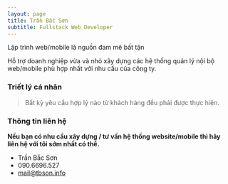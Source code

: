 ```yaml
---
layout: page
title: Trần Bắc Sơn
subtitle: Fullstack Web Developer
---
```


Lập trình web/mobile là nguồn đam mê bất tận

Hỗ trợ doanh nghiệp vừa và nhỏ xây dựng các hệ thống quản lý nội bộ web/mobile phù hợp nhất với nhu cầu của công ty.

### Triết lý cá nhân

> Bất kỳ yêu cầu hợp lý nào từ khách hàng đều phải được thực hiện.

### Thông tin liên hệ

**Nếu bạn có nhu cầu xây dựng / tư vấn hệ thống website/mobile thì hãy liên hệ với tôi sớm nhất có thể.**

* Trần Bắc Sơn
* 090.6696.527
* mail@tbson.info